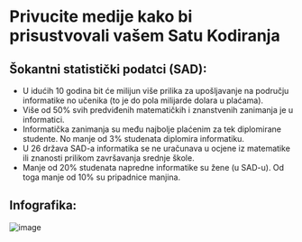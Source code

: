 

# Privucite medije kako bi prisustvovali vašem Satu Kodiranja

## Šokantni statistički podatci (SAD):

  * U idućih 10 godina bit će milijun više prilika za upošljavanje na području informatike no učenika (to je do pola milijarde dolara u plaćama).
  * Više od 50% svih predviđenih matematičkih i znanstvenih zanimanja je u informatici. 
  * Informatička zanimanja su među najbolje plaćenim za tek diplomirane studente. No manje od 3% studenata diplomira informatiku.
  * U 26 država SAD-a informatika se ne uračunava u ocjene iz matematike ili znanosti prilikom završavanja srednje škole. 
  * Manje od 20% studenata napredne informatike su žene (u SAD-u). Od toga manje od 10% su pripadnice manjina.

## Infografika:

![image](http://code.org/images/fit-8000/Code.org_infographic.png)